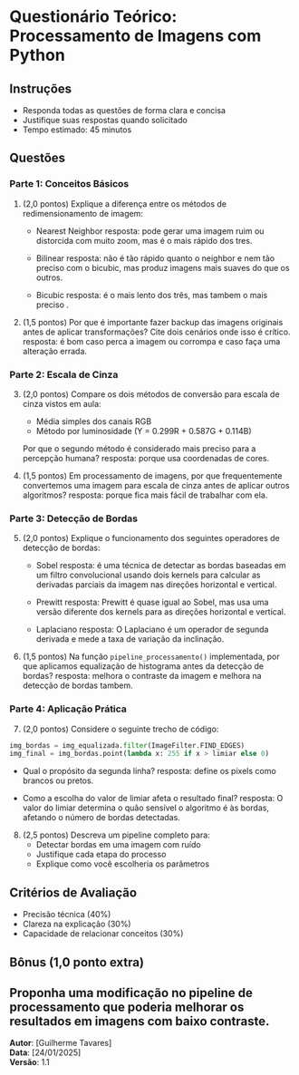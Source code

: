 # Questionário Teórico: Processamento de Imagens com Python

## Instruções
* Responda todas as questões de forma clara e concisa
* Justifique suas respostas quando solicitado
* Tempo estimado: 45 minutos

## Questões

### Parte 1: Conceitos Básicos

1. (2,0 pontos) Explique a diferença entre os métodos de redimensionamento de imagem:
   * Nearest Neighbor
resposta: pode gerar uma imagem ruim ou distorcida com muito zoom, mas é o mais rápido dos tres.

   * Bilinear
resposta: não é tão rápido quanto o neighbor e nem tão preciso com o bicubic, mas produz imagens mais suaves do que os outros.

   * Bicubic
resposta: é o mais lento dos três, mas tambem o mais preciso .

   
2. (1,5 pontos) Por que é importante fazer backup das imagens originais antes de aplicar transformações? Cite dois cenários onde isso é crítico.
resposta: é bom caso perca a imagem ou corrompa e caso faça uma alteração errada.


### Parte 2: Escala de Cinza

3. (2,0 pontos) Compare os dois métodos de conversão para escala de cinza vistos em aula:
   * Média simples dos canais RGB
   * Método por luminosidade (Y = 0.299R + 0.587G + 0.114B)
   
   Por que o segundo método é considerado mais preciso para a percepção humana?
resposta: porque usa coordenadas de cores.


4. (1,5 pontos) Em processamento de imagens, por que frequentemente convertemos uma imagem para escala de cinza antes de aplicar outros algoritmos?
resposta: porque fica mais fácil de trabalhar com ela.


### Parte 3: Detecção de Bordas

5. (2,0 pontos) Explique o funcionamento dos seguintes operadores de detecção de bordas:
   * Sobel
resposta: é uma técnica de detectar as bordas baseadas em um filtro convolucional usando dois kernels para calcular as derivadas parciais da imagem nas direções horizontal e vertical. 

   * Prewitt
resposta: Prewitt é quase igual ao Sobel, mas usa uma versão diferente dos kernels para as direções horizontal e vertical.

   * Laplaciano
resposta: O Laplaciano é um operador de segunda derivada e mede a taxa de variação da inclinação.


6. (1,5 pontos) Na função `pipeline_processamento()` implementada, por que aplicamos equalização de histograma antes da detecção de bordas?
resposta: melhora o contraste da imagem e melhora na detecção de bordas tambem.


### Parte 4: Aplicação Prática

7. (2,0 pontos) Considere o seguinte trecho de código:
```python
img_bordas = img_equalizada.filter(ImageFilter.FIND_EDGES)
img_final = img_bordas.point(lambda x: 255 if x > limiar else 0)
```
   * Qual o propósito da segunda linha?
   resposta: define os pixels como brancos ou pretos.

   * Como a escolha do valor de limiar afeta o resultado final?
   resposta: O valor do limiar determina o quão sensível o algoritmo é às bordas, afetando o número de bordas detectadas.

8. (2,5 pontos) Descreva um pipeline completo para:
   * Detectar bordas em uma imagem com ruído
   * Justifique cada etapa do processo
   * Explique como você escolheria os parâmetros

## Critérios de Avaliação
* Precisão técnica (40%)
* Clareza na explicação (30%)
* Capacidade de relacionar conceitos (30%)

## Bônus (1,0 ponto extra)
Proponha uma modificação no pipeline de processamento que poderia melhorar os resultados em imagens com baixo contraste.
---
**Autor**: [Guilherme Tavares]  
**Data**: [24/01/2025]  
**Versão**: 1.1
